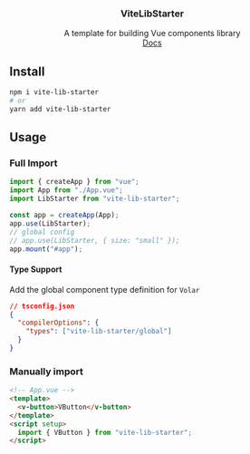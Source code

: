 <div align="center">
<h3>ViteLibStarter</h3>
<span>A template for building Vue components library</span> 
<br>
<a  href="https://soullyoko.github.io/vite-lib-starter/">Docs</a>
</div>

## Install

```bash
npm i vite-lib-starter
# or
yarn add vite-lib-starter
```

## Usage

### Full Import

```ts
import { createApp } from "vue";
import App from "./App.vue";
import LibStarter from "vite-lib-starter";

const app = createApp(App);
app.use(LibStarter);
// global config
// app.use(LibStarter, { size: "small" });
app.mount("#app");
```

#### Type Support

Add the global component type definition for `Volar`

```json
// tsconfig.json
{
  "compilerOptions": {
    "types": ["vite-lib-starter/global"]
  }
}
```

### Manually import

```html
<!-- App.vue -->
<template>
  <v-button>VButton</v-button>
</template>
<script setup>
  import { VButton } from "vite-lib-starter";
</script>
```
